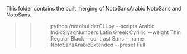 This folder contains the built merging of NotoSansArabic NotoSans and NotoSans.

>>> python /notobuilderCLI.py --scripts Arabic IndicSiyaqNumbers Latin Greek Cyrillic --weight Thin Regular Black --contrast Sans --name NotoSansArabicExtended --preset Full